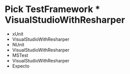 # Pick TestFramework * VisualStudioWithResharper
 * xUnit
 * VisualStudioWithResharper
 * NUnit
 * VisualStudioWithResharper
 * MSTest
 * VisualStudioWithResharper
 * Expecto
